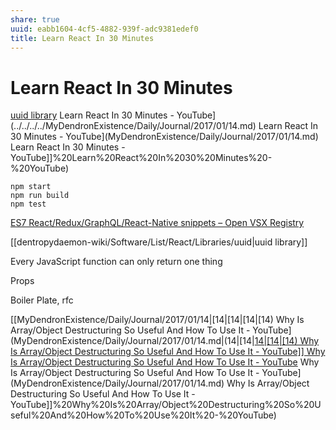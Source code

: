 ```yaml
---
share: true
uuid: eabb1604-4cf5-4882-939f-adc9381edef0
title: Learn React In 30 Minutes
---
```

# Learn React In 30 Minutes
[uuid library](/dentropydaemon-wiki/Software/List/React/Libraries/uuid) Learn React In 30 Minutes - YouTube](../../../../MyDendronExistence/Daily/Journal/2017/01/14.md) Learn React In 30 Minutes - YouTube](MyDendronExistence/Daily/Journal/2017/01/14.md) Learn React In 30 Minutes - YouTube]]%20Learn%20React%20In%2030%20Minutes%20-%20YouTube)

    npm start
    npm run build
    npm test

[ES7 React/Redux/GraphQL/React-Native snippets – Open VSX Registry](https://open-vsx.org/extension/dsznajder/es7-react-js-snippets)

[[dentropydaemon-wiki/Software/List/React/Libraries/uuid|uuid library]]

Every JavaScript function can only return one thing

Props

Boiler Plate, rfc

[[MyDendronExistence/Daily/Journal/2017/01/14|[14|[14|[14|[14) Why Is Array/Object Destructuring So Useful And How To Use It - YouTube](MyDendronExistence/Daily/Journal/2017/01/14.md|(14|[14|[14|[14|[14) Why Is Array/Object Destructuring So Useful And How To Use It - YouTube]] Why Is Array/Object Destructuring So Useful And How To Use It - YouTube](../../../../MyDendronExistence/Daily/Journal/2017/01/14.md) Why Is Array/Object Destructuring So Useful And How To Use It - YouTube](MyDendronExistence/Daily/Journal/2017/01/14.md) Why Is Array/Object Destructuring So Useful And How To Use It - YouTube]]%20Why%20Is%20Array/Object%20Destructuring%20So%20Useful%20And%20How%20To%20Use%20It%20-%20YouTube)